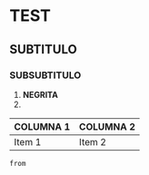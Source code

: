# TEST
## SUBTITULO
### SUBSUBTITULO

1. **NEGRITA**
2. 

| COLUMNA 1 | COLUMNA 2 |
| -- | -- |
| Item 1 | Item 2 |

```java 
from
```